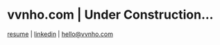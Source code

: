 # vvnho.com | Under Construction...

<a href = "vvnho.com/images/HoVivian_CV.pdf" target = "_blank">resume</a> | 
<a href = "https://www.linkedin.com/in/hellovivian/" target = "_blank">linkedin</a> | 
<a href = "mailto: hello@vvnho.com" target = "_blank">hello@vvnho.com</a>
